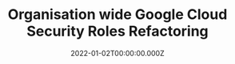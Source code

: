 ---
title: "Organisation wide Google Cloud Security Roles Refactoring"
date: "2022-01-02T00:00:00.000Z"
description: "Audited and optimized Google Cloud security roles at Tyson Foods to align user permissions with actual needs, enhancing security and operational efficiency."
image: ""
projectUrl: ""
technologies: ["Google Cloud", "Terraform"]
--- 